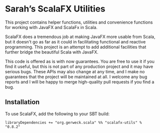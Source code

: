 # Sarah’s ScalaFX Utilities #

This project contains helper functions, utilities and convenience functions
for working with JavaFX and ScalaFx in Scala.

ScalaFX does a tremendous job at making JavaFX more usable from Scala, but
it doesn't go as far as it could in facilitating functional and reactive
programming. This project is an attempt to add additional facilities that
further bridge the beautiful Scala with JavaFX.

This code is offered as is with now guarantees. You are free to use it if you
find it useful, but this is not part of any production project and it may have
serious bugs. These APIs may also change at any time, and I make no guarantees
that the project will be maintained at all. I welcome any bug reports and I
will be happy to merge high-quality pull requests if you find a bug.

## Installation ##

To use ScalaFX, add the following to your SBT build:

    libraryDependencies += "org.gerweck.scala" %% "scalafx-utils" % "0.8.2"
